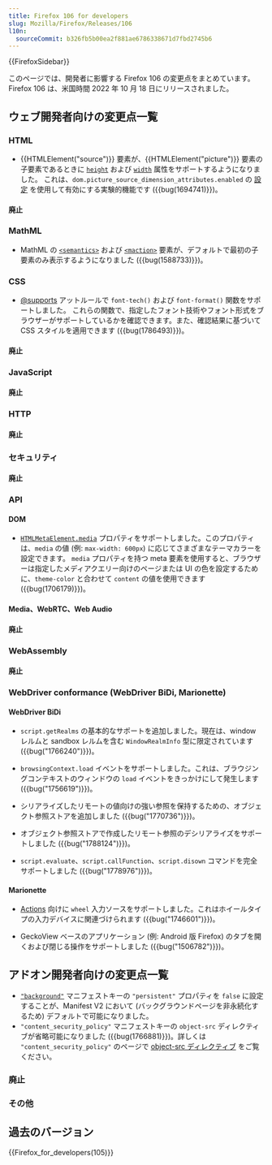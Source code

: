 ```yaml
---
title: Firefox 106 for developers
slug: Mozilla/Firefox/Releases/106
l10n:
  sourceCommit: b326fb5b00ea2f881ae6786338671d7fbd2745b6
---
```


{{FirefoxSidebar}}

このページでは、開発者に影響する Firefox 106 の変更点をまとめています。Firefox 106 は、米国時間 2022 年 10 月 18 日にリリースされました。

## ウェブ開発者向けの変更点一覧

### HTML

- {{HTMLElement("source")}} 要素が、{{HTMLElement("picture")}} 要素の子要素であるときに [`height`](/ja/docs/Web/HTML/Element/source#attr-height) および [`width`](/ja/docs/Web/HTML/Element/source#attr-width) 属性をサポートするようになりました。
  これは、`dom.picture_source_dimension_attributes.enabled` の [設定](/ja/docs/Mozilla/Firefox/Experimental_features#height_width_attributes_for_source) を使用して有効にする実験的機能です ({{bug(1694741)}})。

#### 廃止

### MathML

- MathML の [`<semantics>`](/ja/docs/Web/MathML/Element/semantics) および [`<maction>`](/ja/docs/Web/MathML/Element/maction) 要素が、デフォルトで最初の子要素のみ表示するようになりました ({{bug(1588733)}})。

### CSS

- [@supports](/ja/docs/Web/CSS/@supports) アットルールで `font-tech()` および `font-format()` 関数をサポートしました。
  これらの関数で、指定したフォント技術やフォント形式をブラウザーがサポートしているかを確認できます。また、確認結果に基づいて CSS スタイルを適用できます ({{bug(1786493)}})。

#### 廃止

### JavaScript

#### 廃止

### HTTP

#### 廃止

### セキュリティ

#### 廃止

### API

#### DOM

- [`HTMLMetaElement.media`](/ja/docs/Web/API/HTMLMetaElement/media) プロパティをサポートしました。このプロパティは、`media` の値 (例:  `max-width: 600px`) に応じてさまざまなテーマカラーを設定できます。
  `media` プロパティを持つ meta 要素を使用すると、ブラウザーは指定したメディアクエリー向けのページまたは UI の色を設定するために、`theme-color` と合わせて `content` の値を使用できます ({{bug(1706179)}})。

#### Media、WebRTC、Web Audio

#### 廃止

### WebAssembly

#### 廃止

### WebDriver conformance (WebDriver BiDi, Marionette)

#### WebDriver BiDi

- `script.getRealms` の基本的なサポートを追加しました。現在は、window レルムと sandbox レルムを含む `WindowRealmInfo` 型に限定されています ({{bug("1766240")}})。

- `browsingContext.load` イベントをサポートしました。これは、ブラウジングコンテキストのウィンドウの `load` イベントをきっかけにして発生します ({{bug("1756619")}})。

- シリアライズしたリモートの値向けの強い参照を保持するための、オブジェクト参照ストアを追加しました ({{bug("1770736")}})。

- オブジェクト参照ストアで作成したリモート参照のデシリアライズをサポートしました ({{bug("1788124")}})。

- `script.evaluate`、`script.callFunction`、`script.disown` コマンドを完全サポートしました ({{bug("1778976")}})。

#### Marionette

- [Actions](https://w3c.github.io/webdriver/webdriver-spec.html#actions) 向けに `wheel` 入力ソースをサポートしました。これはホイールタイプの入力デバイスに関連づけられます ({{bug("1746601")}})。

- GeckoView ベースのアプリケーション (例: Android 版 Firefox) のタブを開くおよび閉じる操作をサポートしました ({{bug("1506782")}})。

## アドオン開発者向けの変更点一覧

- [`"background"`](/ja/docs/Mozilla/Add-ons/WebExtensions/manifest.json/background) マニフェストキーの `"persistent"` プロパティを `false` に設定することが、Manifest V2 において (バックグラウンドページを非永続化するため) デフォルトで可能になりました。
- `"content_security_policy"` マニフェストキーの `object-src` ディレクティブが省略可能になりました ({{bug(1766881)}})。詳しくは `"content_security_policy"` のページで [object-src ディレクティブ](/ja/docs/Mozilla/Add-ons/WebExtensions/manifest.json/content_security_policy#object-src_directive) をご覧ください。

### 廃止

### その他

## 過去のバージョン

{{Firefox_for_developers(105)}}

